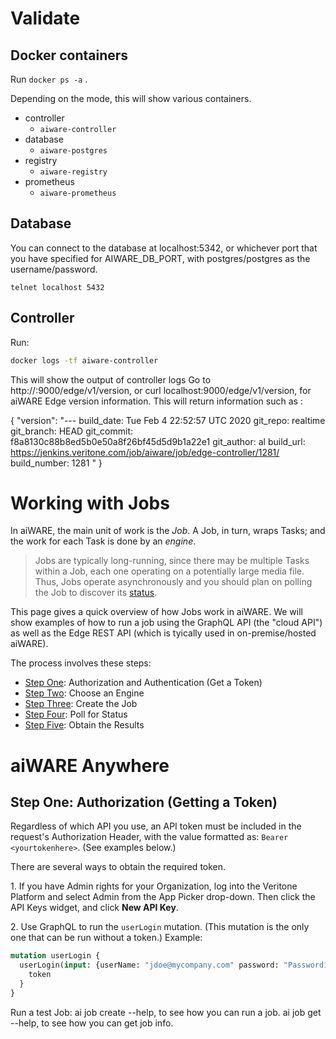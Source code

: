 # Validate

## Docker containers
Run `docker ps -a` .

Depending on the mode, this will show various containers.

- controller
    - `aiware-controller`
- database
    - `aiware-postgres`
- registry
    - `aiware-registry`
- prometheus
    - `aiware-prometheus`


## Database
You can connect to the database at localhost:5342, or whichever port that you have specified for AIWARE_DB_PORT, with postgres/postgres as the username/password.

`telnet localhost 5432`

## Controller

Run:
```bash
docker logs -tf aiware-controller
```

This will show the output of controller logs
Go to http://<HOST>:9000/edge/v1/version, or curl localhost:9000/edge/v1/version, for aiWARE Edge version information.  This will return information such as :

{ "version": "---
build_date: Tue Feb 4 22:52:57 UTC 2020
git_repo: realtime
git_branch: HEAD
git_commit: f8a8130c88b8ed5b0e50a8f26bf45d5d9b1a22e1
git_author: al
build_url: https://jenkins.veritone.com/job/aiware/job/edge-controller/1281/
build_number: 1281
" }

# Working with Jobs

In aiWARE, the main unit of work is the _Job_. A Job, in turn, wraps Tasks; and the work for each Task is done by an _engine_.

> Jobs are typically long-running, since there may be multiple Tasks within a Job, each one operating on a potentially large media file. Thus, Jobs operate asynchronously and you should plan on polling the Job to discover its [status](#job-status).

This page gives a quick overview of how Jobs work in aiWARE. We will show examples of how to run a job using the GraphQL API (the "cloud API") as well as the Edge REST API (which is tyically used in on-premise/hosted aiWARE).

The process involves these steps:

* [Step One](#step-one-authorization-getting-a-token): Authorization and Authentication (Get a Token)
* [Step Two](#step-two-choose-an-engine): Choose an Engine
* [Step Three](#step-three-create-the-job): Create the Job
* [Step Four](#step-four-poll-for-status): Poll for Status
* [Step Five](#step-five-obtain-the-results): Obtain the Results

# aiWARE Anywhere 

## Step One: Authorization (Getting a Token)

Regardless of which API you use, an API token must be included in the request's Authorization Header, with the value formatted as: `Bearer <yourtokenhere>`. (See examples below.)

There are several ways to obtain the required token.

1\. If you have Admin rights for your Organization, log into the Veritone Platform and select Admin from the App Picker drop-down. Then click the API Keys widget, and click **New API Key**.

2\. Use GraphQL to run the `userLogin` mutation. (This mutation is the only one that can be run without a token.) Example:

```graphql
mutation userLogin {
  userLogin(input: {userName: "jdoe@mycompany.com" password: "Password123"}) {
    token
  }
}
```
Run a test Job:
ai job create --help, to see how you can run a job.
ai job get --help, to see how you can get job info.